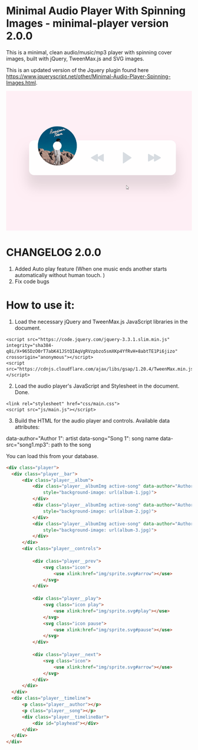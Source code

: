 # Minimal Audio Player With Spinning Images - minimal-player version 2.0.0
 This is a minimal, clean audio/music/mp3 player with spinning cover images, built with jQuery, TweenMax.js and SVG images.

 This is an updated version of the Jquery plugin found here https://www.jqueryscript.net/other/Minimal-Audio-Player-Spinning-Images.html.

 ![alt text](https://github.com/alikinvv/minimal-player/blob/gh-pages/src/img/gif.gif?raw=true)

 # CHANGELOG 2.0.0

 1. Added Auto play feature (When one music ends another starts automatically without human touch. )
 2. Fix code bugs

 # How to use it:

1. Load the necessary jQuery and TweenMax.js JavaScript libraries in the document.

```
<script src="https://code.jquery.com/jquery-3.3.1.slim.min.js" integrity="sha384-q8i/X+965DzO0rT7abK41JStQIAqVgRVzpbzo5smXKp4YfRvH+8abtTE1Pi6jizo" crossorigin="anonymous"></script>
<script src="https://cdnjs.cloudflare.com/ajax/libs/gsap/1.20.4/TweenMax.min.js"></script>
```

2. Load the audio player's JavaScript and Stylesheet in the document. Done.

```
<link rel="stylesheet" href="css/main.css">
<script src="js/main.js"></script>
```

3. Build the HTML for the audio player and controls. Available data attributes:

data-author="Author 1": artist
data-song="Song 1": song name
data-src="song1.mp3": path to the song

You can load this from your database.

```html
<div class="player">
  <div class="player__bar">
      <div class="player__album">
          <div class="player__albumImg active-song" data-author="Author 1" data-song="Song 1" data data-src="song1.mp3"
              style="background-image: url(album-1.jpg)">
          </div>
          <div class="player__albumImg active-song" data-author="Author 2" data-song="Song 2" data data-src="song2.mp3"
              style="background-image: url(album-2.jpg)">
          </div>
          <div class="player__albumImg active-song" data-author="Author 3" data-song="Song 3" data data-src="song3.mp3"
              style="background-image: url(album-3.jpg)">
          </div>
      </div>
      <div class="player__controls">

          <div class="player__prev">
              <svg class="icon">
                  <use xlink:href="img/sprite.svg#arrow"></use>
              </svg>
          </div>

          <div class="player__play">
              <svg class="icon play">
                  <use xlink:href="img/sprite.svg#play"></use>
              </svg>
              <svg class="icon pause">
                  <use xlink:href="img/sprite.svg#pause"></use>
              </svg>
          </div>

          <div class="player__next">
              <svg class="icon">
                  <use xlink:href="img/sprite.svg#arrow"></use>
              </svg>
          </div>
      </div>
  </div>
  <div class="player__timeline">
      <p class="player__author"></p>
      <p class="player__song"></p>
      <div class="player__timelineBar">
          <div id="playhead"></div>
      </div>
  </div>
</div>
```